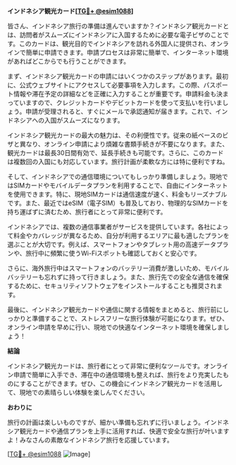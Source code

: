 **インドネシア観光カード[[TG💪+ @esim1088](https://t.me/s/esim1088)]**

皆さん、インドネシア旅行の準備は進んでいますか？インドネシア観光カードとは、訪問者がスムーズにインドネシアに入国するために必要な電子ビザのことです。このカードは、観光目的でインドネシアを訪れる外国人に提供され、オンラインで簡単に申請できます。申請プロセスは非常に簡単で、インターネット環境があればどこからでも行うことができます。

まず、インドネシア観光カードの申請にはいくつかのステップがあります。最初に、公式ウェブサイトにアクセスして必要事項を入力します。この際、パスポート情報や滞在予定の詳細などを正確に入力することが重要です。申請料金も決まっていますので、クレジットカードやデビットカードを使って支払いを行いましょう。申請が受理されると、すぐにメールで承認通知が届きます。これで、インドネシアへの入国がスムーズになります。

インドネシア観光カードの最大の魅力は、その利便性です。従来の紙ベースのビザと異なり、オンライン申請により煩雑な書類手続きが不要になります。また、観光カードは最長30日間有効で、延長手続きも可能です。さらに、このカードは複数回の入国にも対応しています。旅行計画が柔軟な方には特に便利ですね。

そして、インドネシアでの通信環境についてもしっかり準備しましょう。現地ではSIMカードやモバイルデータプランを利用することで、自由にインターネットを使用できます。特に、現地SIMカードは通信速度が速く、料金もリーズナブルです。また、最近ではeSIM（電子SIM）も普及しており、物理的なSIMカードを持ち運ばずに済むため、旅行者にとって非常に便利です。

インドネシアでは、複数の通信事業者がサービスを提供しています。各社によって料金やカバレッジが異なるため、自分が利用するエリアに最も適したプランを選ぶことが大切です。例えば、スマートフォンやタブレット用の高速データプランや、旅行中に頻繁に使うWi-Fiスポットも確認しておくと安心です。

さらに、海外旅行中はスマートフォンのバッテリー消費が激しいため、モバイルバッテリーも忘れずに持って行きましょう。また、旅行先での安全な通信を確保するために、セキュリティソフトウェアをインストールすることも推奨されます。

最後に、インドネシア観光カードや通信に関する情報をまとめると、旅行前にしっかりと準備することで、ストレスフリーな旅行体験が可能になります。ぜひ、オンライン申請を早めに行い、現地での快適なインターネット環境を確保しましょう！

**結論**

インドネシア観光カードは、旅行者にとって非常に便利なツールです。オンライン申請で簡単に入手でき、滞在中の通信環境も整えれば、旅行をより充実したものにすることができます。ぜひ、この機会にインドネシア観光カードを活用して、現地での素晴らしい体験を楽しんでください。

**おわりに**

旅行の計画は楽しいものですが、細かい準備も忘れずに行いましょう。インドネシア観光カードや通信プランを上手に活用すれば、快適で安全な旅行が叶いますよ！みなさんの素敵なインドネシア旅行を応援しています。

[[TG💪+ @esim1088](https://t.me/s/esim1088) ![Image](https://i.postimg.cc/Y0z9fWf4/image.png)]